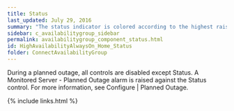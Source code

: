 ```yaml
---
title: Status
last_updated: July 29, 2016
summary: "The status indicator is colored according to the highest raised alarm on the Availability Group."
sidebar: c_availabilitygroup_sidebar
permalink: availabilitygroup_component_status.html
id: HighAvailabilityAlwaysOn_Home_Status
folder: ConnectAvailabilityGroup
---
```






During a planned outage, all controls are disabled except Status. A Monitored Server - Planned Outage alarm is raised against the Status control. For more information, see Configure \| Planned Outage.



{% include links.html %}
